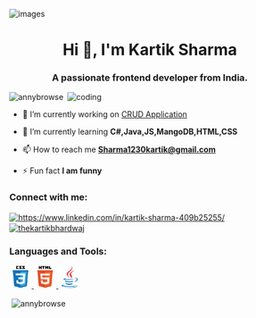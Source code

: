 ![images](https://github.com/annybrowse/Kartik-Sharma/assets/127379595/aa2c958a-6d76-4712-84a4-db6ac8e284d6)

<h1 align="center">Hi 👋, I'm Kartik Sharma</h1>
<h3 align="center">A passionate frontend developer from India.</h3>
<img align="right"alt="coding"width="400"src="http://www.reddit.com/r/perfectloops/comments/1f2vy0/the_matrix/.gif">

<p align="left"> <img src="https://komarev.com/ghpvc/?username=annybrowse&label=Profile%20views&color=0e75b6&style=flat" alt="annybrowse" /> </p>

- 🔭 I’m currently working on [CRUD Application](file:///C:/Users/sharm/OneDrive/Desktop/new/index.html)

- 🌱 I’m currently learning **C#,Java,JS,MangoDB,HTML,CSS**

- 📫 How to reach me **Sharma1230kartik@gmail.com**

- ⚡ Fun fact **I am funny**

<h3 align="left">Connect with me:</h3>
<p align="left">
<a href="https://linkedin.com/in/https://www.linkedin.com/in/kartik-sharma-409b25255/" target="blank"><img align="center" src="https://raw.githubusercontent.com/rahuldkjain/github-profile-readme-generator/master/src/images/icons/Social/linked-in-alt.svg" alt="https://www.linkedin.com/in/kartik-sharma-409b25255/" height="30" width="40" /></a>
<a href="https://instagram.com/thekartikbhardwaj" target="blank"><img align="center" src="https://raw.githubusercontent.com/rahuldkjain/github-profile-readme-generator/master/src/images/icons/Social/instagram.svg" alt="thekartikbhardwaj" height="30" width="40" /></a>
</p>

<h3 align="left">Languages and Tools:</h3>
<p align="left"> <a href="https://www.w3schools.com/css/" target="_blank" rel="noreferrer"> <img src="https://raw.githubusercontent.com/devicons/devicon/master/icons/css3/css3-original-wordmark.svg" alt="css3" width="40" height="40"/> </a> <a href="https://www.w3.org/html/" target="_blank" rel="noreferrer"> <img src="https://raw.githubusercontent.com/devicons/devicon/master/icons/html5/html5-original-wordmark.svg" alt="html5" width="40" height="40"/> </a> <a href="https://www.java.com" target="_blank" rel="noreferrer"> <img src="https://raw.githubusercontent.com/devicons/devicon/master/icons/java/java-original.svg" alt="java" width="40" height="40"/> </a> </p>

<p>&nbsp;<img align="center" src="https://github-readme-stats.vercel.app/api?username=annybrowse&show_icons=true&locale=en" alt="annybrowse" /></p>
